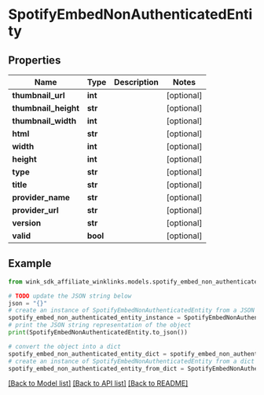 # SpotifyEmbedNonAuthenticatedEntity


## Properties

Name | Type | Description | Notes
------------ | ------------- | ------------- | -------------
**thumbnail_url** | **int** |  | [optional] 
**thumbnail_height** | **str** |  | [optional] 
**thumbnail_width** | **int** |  | [optional] 
**html** | **str** |  | [optional] 
**width** | **int** |  | [optional] 
**height** | **int** |  | [optional] 
**type** | **str** |  | [optional] 
**title** | **str** |  | [optional] 
**provider_name** | **str** |  | [optional] 
**provider_url** | **str** |  | [optional] 
**version** | **str** |  | [optional] 
**valid** | **bool** |  | [optional] 

## Example

```python
from wink_sdk_affiliate_winklinks.models.spotify_embed_non_authenticated_entity import SpotifyEmbedNonAuthenticatedEntity

# TODO update the JSON string below
json = "{}"
# create an instance of SpotifyEmbedNonAuthenticatedEntity from a JSON string
spotify_embed_non_authenticated_entity_instance = SpotifyEmbedNonAuthenticatedEntity.from_json(json)
# print the JSON string representation of the object
print(SpotifyEmbedNonAuthenticatedEntity.to_json())

# convert the object into a dict
spotify_embed_non_authenticated_entity_dict = spotify_embed_non_authenticated_entity_instance.to_dict()
# create an instance of SpotifyEmbedNonAuthenticatedEntity from a dict
spotify_embed_non_authenticated_entity_from_dict = SpotifyEmbedNonAuthenticatedEntity.from_dict(spotify_embed_non_authenticated_entity_dict)
```
[[Back to Model list]](../README.md#documentation-for-models) [[Back to API list]](../README.md#documentation-for-api-endpoints) [[Back to README]](../README.md)


